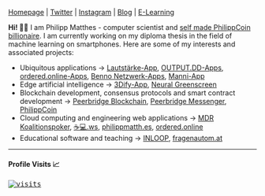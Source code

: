 [Homepage](https://philippmatth.es/) | [Twitter](https://twitter.com/snrmtths) | [Instagram](https://instagram.com/snrmtths) | [Blog](https://xn--53hy230o.ws/) | [E-Learning](https://fragenautom.at/)

**Hi! 👋🏼** I am Philipp Matthes - computer scientist and [self made PhilippCoin billionaire](https://ropsten.etherscan.io/token/0x0ff809878aff65dc553b7be1b68e9851c49c3fb5?a=0xe66bA65d2e7c61df343D3Df7A28F94fcd8c06240). I am currently working on my diploma thesis in the field of machine learning on smartphones. Here are some of my interests and associated projects:

- Ubiquitous applications → [Lautstärke-App](https://github.com/volume-app), [OUTPUT.DD-Apps](https://github.com/output-dd), [ordered.online-Apps](https://github.com/ordered-online), [Benno Netzwerk-Apps](https://github.com/benno-netzwerk), [Manni-App](https://github.com/manni-app)
- Edge artificial intelligence → [3Dify-App](https://github.com/3dify-app), [Neural Greenscreen](https://github.com/PhilippMatthes/neural-greenscreen)
- Blockchain development, consensus protocols and smart contract development → [Peerbridge Blockchain](https://github.com/peerbridge), [Peerbridge Messenger](https://github.com/peerbridge/peerbridge-ios), [PhilippCoin](https://github.com/PhilippMatthes/PhilippCoin)
- Cloud computing and engineering web applications → [MDR Koalitionspoker](https://www.mdr.de/sachsen/politik/wahlen/landtagswahl/koalitionspoker-sachsen-erklaerung-100.html), [☕️💻.ws](https://github.com/coffee-code-ws), [philippmatth.es](https://philippmatth.es/), [ordered.online](https://github.com/ordered-online)
- Educational software and teaching → [INLOOP](https://github.com/st-tu-dresden/inloop), [fragenautom.at](https://github.com/fragenautomat)

---

#### Profile Visits 📈

<a href="https://github.com/PhilippMatthes/PhilippMatthes">
  <kbd>
    <img align="center" src="https://snrmtths.uber.space/history/chart/?cache=no" alt="visits" />
  </kbd>
</a>
